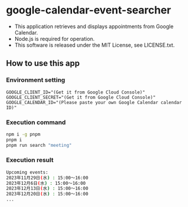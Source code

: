 # google-calendar-event-searcher

- This application retrieves and displays appointments from Google Calendar.
- Node.js is required for operation.
- This software is released under the MIT License, see LICENSE.txt.


## How to use this app

### Environment setting

```.env
GOOGLE_CLIENT_ID="(Get it from Google Cloud Console)"
GOOGLE_CLIENT_SECRET="(Get it from Google Cloud Console)"
GOOGLE_CALENDAR_ID="(Please paste your own Google Calendar calendar ID)"
```

### Execution command

```bash
npm i -g pnpm
pnpm i
pnpm run search "meeting"
```

### Execution result

```bash
Upcoming events:
2023年11月29日(水) : 15:00～16:00
2023年12月6日(水) : 15:00～16:00
2023年12月13日(水) : 15:00～16:00
2023年12月20日(水) : 15:00～16:00
...
```